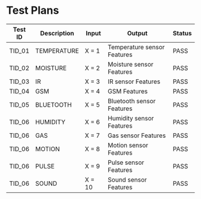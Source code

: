 # Test Plans

| **Test ID** | **Description** | **Input** | **Output** | **Status** |
| --- | --- | --- | --- | --- |
| TID\_01 | TEMPERATURE | X = 1 | Temperature sensor Features | PASS ||
| TID\_02 | MOISTURE | X = 2 | Moisture sensor Features | PASS |
| TID\_03 | IR | X = 3 | IR sensor Features | PASS |
| TID\_04 | GSM | X = 4 | GSM Features | PASS |
| TID\_05 | BLUETOOTH | X = 5 | Bluetooth sensor Features | PASS |
| TID\_06 | HUMIDITY | X = 6 | Humidity sensor Features | PASS |
| TID\_06 | GAS | X = 7 | Gas sensor Features | PASS |
| TID\_06 | MOTION | X = 8 | Motion sensor Features | PASS |
| TID\_06 | PULSE | X = 9 | Pulse sensor Features | PASS |
| TID\_06 | SOUND | X = 10 | Sound sensor Features | PASS |

